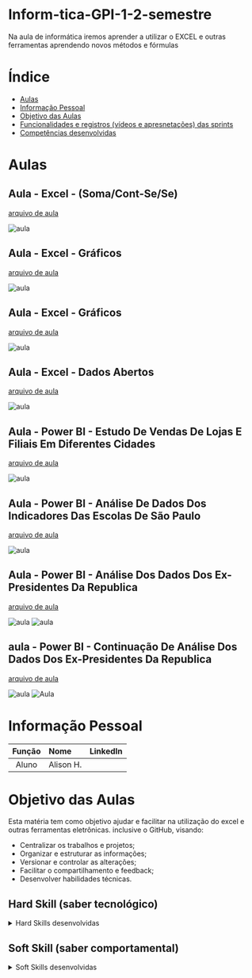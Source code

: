 # Inform-tica-GPI-1-2-semestre
Na aula de informática iremos aprender a utilizar o EXCEL e outras ferramentas aprendendo novos métodos e fórmulas


# Índice

* [Aulas](#aulas)
* [Informação Pessoal](#informação-pessoal)
* [Objetivo das Aulas](#objetivo-das-aulas)
* [Funcionalidades e registros (vídeos e apresnetações) das sprints](#uncionalidades-e-registros-(vídeos-e-apresnetações)-das-sprints)
* [Competências desenvolvidas](#competências-desenvolvidas)


# Aulas

## Aula - Excel - (Soma/Cont-Se/Se)
[arquivo de aula](https://github.com/Oalisonh/informatica/blob/48c4346f02fd3a524c50b0c822438aaae1e34a2b/Planilha%20M%C3%A9dia.xlsx)

![aula ](https://github.com/user-attachments/assets/09c5a842-5ed0-46c2-ba55-7c0796a20eea)

## Aula - Excel - Gráficos
[arquivo de aula](https://github.com/Oalisonh/informatica/blob/8b62c13313a447b1b5e3e8c495f185dc94d3437e/2024.08_dados-abertos-ex-presidentes.xlsx)

![aula](https://github.com/user-attachments/assets/4cb45b3a-2dc9-455e-a861-17391b124cc4)

## Aula - Excel - Gráficos
[arquivo de aula](https://github.com/Oalisonh/informatica/blob/27c449940d3b5ca61e2415c98b48a65546aa258e/2024.08_dados-abertos-ex-presidentes.xlsx)

![aula](https://github.com/user-attachments/assets/e2133d44-1e44-4d84-9b33-0c068a213ff2)

## Aula - Excel - Dados Abertos
[arquivo de aula](https://github.com/Oalisonh/informatica/blob/65682af18d3a29fde32904b7eddeafb4c4aae970/2024.08_dados-abertos-ex-presidentes.xlsx)

![aula](https://github.com/user-attachments/assets/4424138f-a4ef-4268-82d8-ab18f1d1d215)

## Aula - Power BI - Estudo De Vendas De Lojas E Filiais Em Diferentes Cidades
[arquivo de aula](https://github.com/Oalisonh/informatica/blob/cbbf9b87c8deff120a07b5b46e11475627879306/dados%20das%20filiais.pbix)

![aula](https://github.com/user-attachments/assets/3ee31259-ed1a-4649-98af-a76472c683d6)

## Aula - Power BI - Análise De Dados Dos Indicadores Das Escolas De São Paulo
[arquivo de aula](https://github.com/Oalisonh/informatica/blob/2f2230e74105218193ea6ac7df59390be9043489/atividade%20power%20bi.pbix)

![aula](https://github.com/user-attachments/assets/b135cddd-1fe3-4740-8fd8-34ff3cd5378d)

## Aula - Power BI - Análise Dos Dados Dos Ex-Presidentes Da Republica
[arquivo de aula](https://github.com/Oalisonh/informatica/blob/90fbad4e3b84bee328b904188747c37c954953a6/Dados_Abertos.pbix)

![aula](https://github.com/user-attachments/assets/0145316a-0187-431c-a489-e0b3eab3b68b)
![aula](https://github.com/user-attachments/assets/d3b91140-c24f-4817-b13a-263f196100ee)

## aula - Power BI - Continuação De Análise Dos Dados Dos Ex-Presidentes Da Republica
[arquivo de aula](https://github.com/Oalisonh/informatica/blob/e85027307e5a7672b7b00a5b07406da818fbd5dc/2024.08_dados-abertos-ex-presidentes.xlsx)

![aula](https://github.com/user-attachments/assets/c3ca7416-5fd6-4146-834c-421bf74d45c3)
![Aula](https://github.com/user-attachments/assets/3c496e70-83a4-4783-9601-f2343e6aeff0)



# Informação Pessoal
|    Função     | Nome                                  |                                                                                                                                                      LinkedIn                                                                                                                                                      |
| :-----------: | :------------------------------------ | :-------------------------------------------------------------------------------------------------------------------------------------------------------------------------------------------------------------------------------------------------------------------------------------------------------------------------: |
| Aluno |   Alison H.         


# Objetivo das Aulas
Esta matéria tem como objetivo ajudar e facilitar na utilização do excel e outras ferramentas eletrônicas. inclusive o GitHub, visando:
* Centralizar os trabalhos e projetos;
* Organizar e estruturar as informações;
* Versionar e controlar as alterações;
* Facilitar o compartilhamento e feedback;
* Desenvolver habilidades técnicas.



## Hard Skill (saber tecnológico)
<details>
<summary>Hard Skills desenvolvidas</summary>
  
| Tecnologia/Metodologia | Classificação |
| ---------------------- | ------------- |
| GitHub | ★ ★ ★ ★ ★ ★ ★ ☆ ☆ ☆ |
| Gestão de Projetos | ★ ★ ★ ★ ★ ★ ☆ ☆ ☆ ☆ |
| Prodct Owner | ★ ★ ★ ★ ★ ★ ★ ☆ ☆ ☆ |
| Markdown | ★ ★ ★ ★ ★ ★ ★ ☆ ☆ ☆ |
| Git Projects | ★ ★ ★ ★ ★ ★ ★ ☆ ☆ ☆ |
 
</details>

## Soft Skill (saber comportamental)
<details>
<summary>Soft Skills desenvolvidas</summary>

| Habilidades | Classificação |
| ---------------------- | ------------- |
| Colaboração | ★ ★ ★ ★ ★ ☆ ☆ ☆ ☆ ☆ |
| Proatividade| ★ ★ ★ ★ ★ ★ ☆ ☆ ☆ ☆ |
| Pensamento Crítico | ★ ★ ★ ★ ★ ★ ★ ☆ ☆ ☆ |
| Gerenciamento de Tempo | ★ ★ ★ ★ ★ ★ ★ ☆ ☆ ☆ |
| Adaptabilidade | ★ ★ ★ ★ ★ ★ ★ ☆ ☆ ☆ |
| Resiliência | ★ ★ ★ ★ ★ ★ ★ ☆ ☆ ☆ |

</details>
